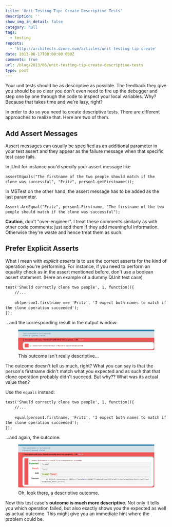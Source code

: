 ```yaml
---
title: 'Unit Testing Tip: Create Descriptive Tests'
description: ''
show_img_in_detail: false
category: null
tags:
  - testing
reposts:
  - 'http://architects.dzone.com/articles/unit-testing-tip-create'
date: 2013-06-17T00:00:00.000Z
comments: true
url: /blog/2013/06/unit-testing-tip-create-descriptive-tests
type: post
---
```


Your unit tests should be as descriptive as possible. The feedback they give you should be so clear you don't even need to fire up the debugger and step one by one through the code to inspect your local variables. Why? Because that takes time and we're lazy, right?

In order to do so you need to create descriptive tests. There are different approaches to realize that. Here are two of them.

## Add Assert Messages

Assert messages can usually be specified as an additional parameter in your test assert and they appear as the failure message when that specific test case fails.

In jUnit for instance you'd specify your assert message like

    assertEquals("The firstname of the two people should match if the clone was successful", "Fritz", person1.getFirstname());

In MSTest on the other hand, the assert message has to be added as the last parameter.

    Assert.AreEqual("Fritz", person1.Firstname, "The firstname of the two people should match if the clone was successful");

**Caution**, don't "over-engineer". I treat these comments similarly as with other code comments: just add them if they add meaningful information. Otherwise they're waste and hence treat them as such.

## Prefer Explicit Asserts

What I mean with _explicit asserts_ is to use the correct asserts for the kind of operation you're performing. For instance, if you need to perform an equality check as in the assert mentioned before, don't use a boolean assert statement. (Here an example of a dummy QUnit test case)

    test('Should correctly clone two people', 1, function(){
        //...

        ok(person1.firstname === 'Fritz', 'I expect both names to match if the clone operation succeeded');
    });

...and the corresponding result in the output window:

<figure>
    <img src="/blog/assets/imgs/qunit_undescriptive_testresult.png" />
    <figcaption>This outcome isn't really descriptive...</figcaption>
</figure>

The outcome doesn't tell us much, right? What you can say is that the person's firstname didn't match what you expected and as such that that clone operation probably didn't succeed. But why?? What was its actual value then?

Use the `equals` instead:

    test('Should correctly clone two people', 1, function(){
        //...

        equal(person1.firstname, 'Fritz', 'I expect both names to match if the clone operation succeeded');
    });

...and again, the outcome:

<figure>
    <img src="/blog/assets/imgs/qunit_descriptive_testresult.png" />
    <figcaption>Oh, look there, a descriptive outcome.</figcaption>
</figure>

Now this test case's **outcome is much more descriptive**. Not only it tells you which operation failed, but also exactly shows you the expected as well as actual outcome. This might give you an immediate hint where the problem could be.

